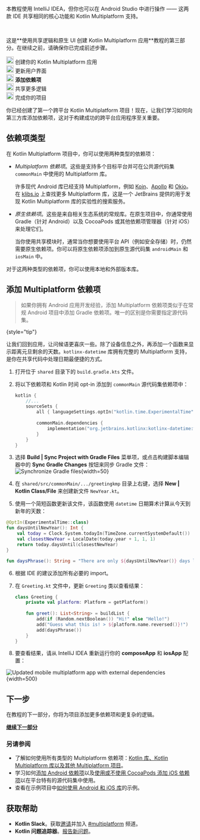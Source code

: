 [//]: # (title: 向项目添加依赖项)

<secondary-label ref="IntelliJ IDEA"/>
<secondary-label ref="Android Studio"/>

<tldr>
    <p>本教程使用 IntelliJ IDEA，但你也可以在 Android Studio 中进行操作 —— 这两款 IDE 共享相同的核心功能和 Kotlin Multiplatform 支持。</p>
    <br/>   
    <p>这是**使用共享逻辑和原生 UI 创建 Kotlin Multiplatform 应用**教程的第三部分。在继续之前，请确保你已完成前述步骤。</p>
    <p><img src="icon-1-done.svg" width="20" alt="第一步"/> <Links href="/kmp/multiplatform-create-first-app" summary="This tutorial uses IntelliJ IDEA, but you can also follow it in Android Studio – both IDEs share the same core functionality and Kotlin Multiplatform support. This is the first part of the Create a Kotlin Multiplatform app with shared logic and native UI tutorial. Create your Kotlin Multiplatform app Update the user interface Add dependencies Share more logic Wrap up your project">创建你的 Kotlin Multiplatform 应用</Links><br/>
        <img src="icon-2-done.svg" width="20" alt="第二步"/> <Links href="/kmp/multiplatform-update-ui" summary="This tutorial uses IntelliJ IDEA, but you can also follow it in Android Studio – both IDEs share the same core functionality and Kotlin Multiplatform support. This is the second part of the Create a Kotlin Multiplatform app with shared logic and native UI tutorial. Before proceeding, make sure you've completed previous steps. Create your Kotlin Multiplatform app Update the user interface Add dependencies Share more logic Wrap up your project">更新用户界面</Links><br/>
        <img src="icon-3.svg" width="20" alt="第三步"/> <strong>添加依赖项</strong><br/>
        <img src="icon-4-todo.svg" width="20" alt="第四步"/> 共享更多逻辑<br/>
        <img src="icon-5-todo.svg" width="20" alt="第五步"/> 完成你的项目<br/>
    </p>
</tldr>

你已经创建了第一个跨平台 Kotlin Multiplatform 项目！现在，让我们学习如何向第三方库添加依赖项，这对于构建成功的跨平台应用程序至关重要。

## 依赖项类型

在 Kotlin Multiplatform 项目中，你可以使用两种类型的依赖项：

*   _Multiplatform 依赖项_。这些是支持多个目标平台并可在公共源代码集 `commonMain` 中使用的 Multiplatform 库。

    许多现代 Android 库已经支持 Multiplatform，例如 [Koin](https://insert-koin.io/)、[Apollo](https://www.apollographql.com/) 和 [Okio](https://square.github.io/okio/)。在 [klibs.io](https://klibs.io/) 上查找更多 Multiplatform 库，这是一个 JetBrains 提供的用于发现 Kotlin Multiplatform 库的实验性的搜索服务。

*   _原生依赖项_。这些是来自相关生态系统的常规库。在原生项目中，你通常使用 Gradle（针对 Android）以及 CocoaPods 或其他依赖项管理器（针对 iOS）来处理它们。

    当你使用共享模块时，通常当你想要使用平台 API（例如安全存储）时，仍然需要原生依赖项。你可以将原生依赖项添加到原生源代码集 `androidMain` 和 `iosMain` 中。

对于这两种类型的依赖项，你可以使用本地和外部版本库。

## 添加 Multiplatform 依赖项

> 如果你拥有 Android 应用开发经验，添加 Multiplatform 依赖项类似于在常规 Android 项目中添加 Gradle 依赖项。唯一的区别是你需要指定源代码集。
>
{style="tip"}

让我们回到应用，让问候语更喜庆一些。除了设备信息之外，再添加一个函数来显示距离元旦剩余的天数。`kotlinx-datetime` 库拥有完整的 Multiplatform 支持，是你在共享代码中处理日期最便捷的方式。

1.  打开位于 `shared` 目录下的 `build.gradle.kts` 文件。
2.  将以下依赖项和 Kotlin 时间 opt-in 添加到 `commonMain` 源代码集依赖项中：

    ```kotlin
    kotlin {
        //... 
        sourceSets {
            all { languageSettings.optIn("kotlin.time.ExperimentalTime") }
   
            commonMain.dependencies {
                implementation("org.jetbrains.kotlinx:kotlinx-datetime:%dateTimeVersion%")
            } 
        }
    }
    ```

3.  选择 **Build | Sync Project with Gradle Files** 菜单项，或点击构建脚本编辑器中的 **Sync Gradle Changes** 按钮来同步 Gradle 文件：![Synchronize Gradle files](gradle-sync.png){width=50}
4.  在 `shared/src/commonMain/.../greetingkmp` 目录上右键，选择 **New | Kotlin Class/File** 来创建新文件 `NewYear.kt`。
5.  使用一个简短函数更新该文件，该函数使用 `datetime` 日期算术计算从今天到新年的天数：
   
   ```kotlin
   @OptIn(ExperimentalTime::class)
   fun daysUntilNewYear(): Int {
       val today = Clock.System.todayIn(TimeZone.currentSystemDefault())
       val closestNewYear = LocalDate(today.year + 1, 1, 1)
       return today.daysUntil(closestNewYear)
   }
   
   fun daysPhrase(): String = "There are only ${daysUntilNewYear()} days left until New Year! 🎆"
   ```
6.  根据 IDE 的建议添加所有必要的 import。
7.  在 `Greeting.kt` 文件中，更新 `Greeting` 类以查看结果：
    
    ```kotlin
    class Greeting {
        private val platform: Platform = getPlatform()
   
        fun greet(): List<String> = buildList {
            add(if (Random.nextBoolean()) "Hi!" else "Hello!")
            add("Guess what this is! > ${platform.name.reversed()}!")
            add(daysPhrase())
        }
    }
    ```

8.  要查看结果，请从 IntelliJ IDEA 重新运行你的 **composeApp** 和 **iosApp** 配置：

![Updated mobile multiplatform app with external dependencies](first-multiplatform-project-3.png){width=500}

## 下一步

在教程的下一部分，你将为项目添加更多依赖项和更复杂的逻辑。

**[继续下一部分](multiplatform-upgrade-app.md)**

### 另请参阅

*   了解如何使用所有类型的 Multiplatform 依赖项：[Kotlin 库、Kotlin Multiplatform 库以及其他 Multiplatform 项目](multiplatform-add-dependencies.md)。
*   学习如何[添加 Android 依赖项](multiplatform-android-dependencies.md)以及[使用或不使用 CocoaPods 添加 iOS 依赖项](multiplatform-ios-dependencies.md)以在平台特有的源代码集中使用。
*   查看在示例项目中[如何使用 Android 和 iOS 库](multiplatform-samples.md)的示例。

## 获取帮助

*   **Kotlin Slack**。获取[邀请](https://surveys.jetbrains.com/s3/kotlin-slack-sign-up)并加入 [#multiplatform](https://kotlinlang.slack.com/archives/C3PQML5NU) 频道。
*   **Kotlin 问题追踪器**。[报告新问题](https://youtrack.jetbrains.com/newIssue?project=KT)。